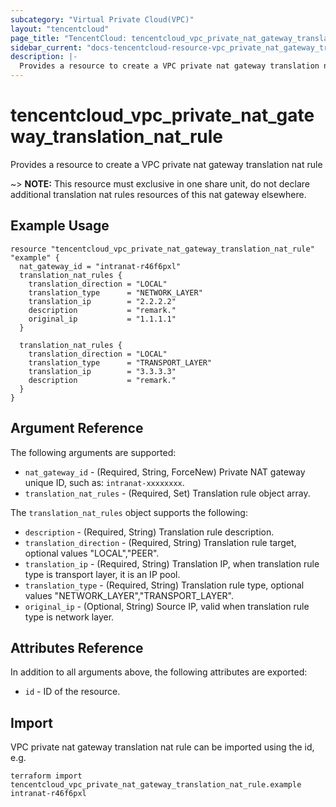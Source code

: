 ```yaml
---
subcategory: "Virtual Private Cloud(VPC)"
layout: "tencentcloud"
page_title: "TencentCloud: tencentcloud_vpc_private_nat_gateway_translation_nat_rule"
sidebar_current: "docs-tencentcloud-resource-vpc_private_nat_gateway_translation_nat_rule"
description: |-
  Provides a resource to create a VPC private nat gateway translation nat rule
---
```


# tencentcloud_vpc_private_nat_gateway_translation_nat_rule

Provides a resource to create a VPC private nat gateway translation nat rule

~> **NOTE:** This resource must exclusive in one share unit, do not declare additional translation nat rules resources of this nat gateway elsewhere.

## Example Usage

```hcl
resource "tencentcloud_vpc_private_nat_gateway_translation_nat_rule" "example" {
  nat_gateway_id = "intranat-r46f6pxl"
  translation_nat_rules {
    translation_direction = "LOCAL"
    translation_type      = "NETWORK_LAYER"
    translation_ip        = "2.2.2.2"
    description           = "remark."
    original_ip           = "1.1.1.1"
  }

  translation_nat_rules {
    translation_direction = "LOCAL"
    translation_type      = "TRANSPORT_LAYER"
    translation_ip        = "3.3.3.3"
    description           = "remark."
  }
}
```

## Argument Reference

The following arguments are supported:

* `nat_gateway_id` - (Required, String, ForceNew) Private NAT gateway unique ID, such as: `intranat-xxxxxxxx`.
* `translation_nat_rules` - (Required, Set) Translation rule object array.

The `translation_nat_rules` object supports the following:

* `description` - (Required, String) Translation rule description.
* `translation_direction` - (Required, String) Translation rule target, optional values "LOCAL","PEER".
* `translation_ip` - (Required, String) Translation IP, when translation rule type is transport layer, it is an IP pool.
* `translation_type` - (Required, String) Translation rule type, optional values "NETWORK_LAYER","TRANSPORT_LAYER".
* `original_ip` - (Optional, String) Source IP, valid when translation rule type is network layer.

## Attributes Reference

In addition to all arguments above, the following attributes are exported:

* `id` - ID of the resource.



## Import

VPC private nat gateway translation nat rule can be imported using the id, e.g.

```
terraform import tencentcloud_vpc_private_nat_gateway_translation_nat_rule.example intranat-r46f6pxl
```

